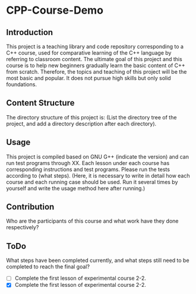 # CPP-Course-Demo

## Introduction
This project is a teaching library and code repository corresponding to a C++ course, used for comparative learning of the C++ language by referring to classroom content.
The ultimate goal of this project and this course is to help new beginners gradually learn the basic content of C++ from scratch. Therefore, the topics and teaching of this project will be the most basic and popular. It does not pursue high skills but only solid foundations.

## Content Structure
The directory structure of this project is: (List the directory tree of the project, and add a directory description after each directory).

## Usage
This project is compiled based on GNU G++ (indicate the version) and can run test programs through XX.
Each lesson under each course has corresponding instructions and test programs. Please run the tests according to (what steps).
(Here, it is necessary to write in detail how each course and each running case should be used. Run it several times by yourself and write the usage method here after running.)

## Contribution
Who are the participants of this course and what work have they done respectively?

## ToDo
What steps have been completed currently, and what steps still need to be completed to reach the final goal?

- [ ] Complete the first lesson of experimental course 2-2.
- [x] Complete the first lesson of experimental course 2-2.
